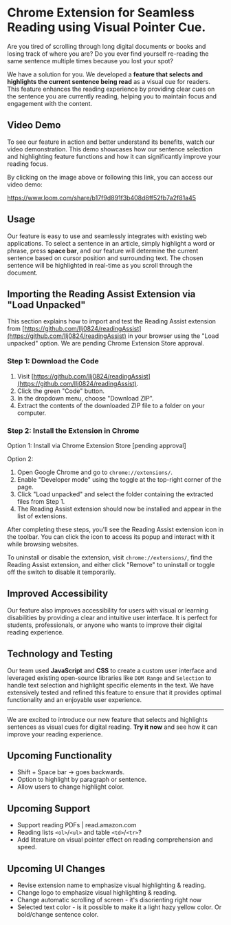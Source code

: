# Chrome Extension for Seamless Reading using Visual Pointer Cue.

Are you tired of scrolling through long digital documents or books and losing track of where you are? Do you ever find yourself re-reading the same sentence multiple times because you lost your spot?

We have a solution for you. We developed a **feature that selects and highlights the current sentence being read** as a visual cue for readers. This feature enhances the reading experience by providing clear cues on the sentence you are currently reading, helping you to maintain focus and engagement with the content.

## Video Demo


To see our feature in action and better understand its benefits, watch our video demonstration. This demo showcases how our sentence selection and highlighting feature functions and how it can significantly improve your reading focus.

By clicking on the image above or following this link, you can access our video demo: 

https://www.loom.com/share/b17f9d891f3b408d8ff52fb7a2f81a45

## Usage

Our feature is easy to use and seamlessly integrates with existing web applications. To select a sentence in an article, simply highlight a word or phrase, press **space bar**, and our feature will determine the current sentence based on cursor position and surrounding text. The chosen sentence will be highlighted in real-time as you scroll through the document.

## Importing the Reading Assist Extension via "Load Unpacked"

This section explains how to import and test the Reading Assist extension from [https://github.com/llj0824/readingAssist](https://github.com/llj0824/readingAssist) in your browser using the "Load unpacked" option. We are pending Chrome Extension Store approval.

### Step 1: Download the Code

1. Visit [https://github.com/llj0824/readingAssist](https://github.com/llj0824/readingAssist).
2. Click the green "Code" button.
3. In the dropdown menu, choose "Download ZIP".
4. Extract the contents of the downloaded ZIP file to a folder on your computer.

### Step 2: Install the Extension in Chrome

Option 1: Install via Chrome Extension Store [pending approval]

Option 2: 
1. Open Google Chrome and go to `chrome://extensions/`.
2. Enable "Developer mode" using the toggle at the top-right corner of the page.
3. Click "Load unpacked" and select the folder containing the extracted files from Step 1.
4. The Reading Assist extension should now be installed and appear in the list of extensions.

After completing these steps, you'll see the Reading Assist extension icon in the toolbar. You can click the icon to access its popup and interact with it while browsing websites.

To uninstall or disable the extension, visit `chrome://extensions/`, find the Reading Assist extension, and either click "Remove" to uninstall or toggle off the switch to disable it temporarily.

## Improved Accessibility

Our feature also improves accessibility for users with visual or learning disabilities by providing a clear and intuitive user interface. It is perfect for students, professionals, or anyone who wants to improve their digital reading experience.

## Technology and Testing

Our team used **JavaScript** and **CSS** to create a custom user interface and leveraged existing open-source libraries like `DOM Range` and `Selection` to handle text selection and highlight specific elements in the text. We have extensively tested and refined this feature to ensure that it provides optimal functionality and an enjoyable user experience.

---

We are excited to introduce our new feature that selects and highlights sentences as visual cues for digital reading. **Try it now** and see how it can improve your reading experience.


## Upcoming Functionality
- Shift + Space bar -> goes backwards.
- Option to highlight by paragraph or sentence.
- Allow users to change highlight color.

## Upcoming Support
- Support reading PDFs | read.amazon.com
- Reading lists `<ol>`/`<ul>` and table `<td>`/`<tr>`?
- Add literature on visual pointer effect on reading comprehension and speed. 

## Upcoming UI Changes
- Revise extension name to emphasize visual highlighting & reading.
- Change logo to emphasize visual highlighting & reading.
- Change automatic scrolling of screen - it's disorienting right now
- Selected text color - is it possible to make it a light hazy yellow color. Or bold/change sentence color.
